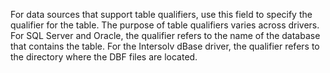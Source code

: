 For data sources that support table qualifiers, use this field to specify the qualifier for the
table. The purpose of table qualifiers varies across drivers. For SQL Server and Oracle, the qualifier
refers to the name of the database that contains the table. For the Intersolv dBase driver, the
qualifier refers to the directory where the DBF files are located.